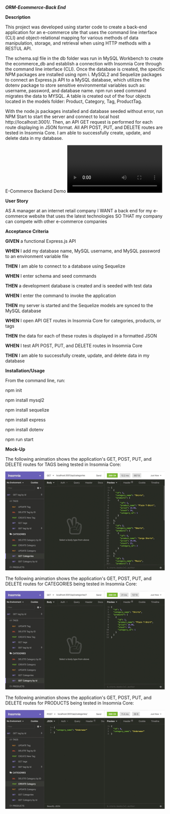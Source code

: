 ***ORM-Ecommerce-Back End***

**Description**


This project was developed using starter code to create a back-end application for an e-commerce site that uses the command line interface (CLI) and object-relational mapping for various methods of data manipulation, storage, and retrieval when using HTTP methods with a RESTUL API.

The schema.sql file in the db folder was run in MySQL Workbench to create the ecommerce_db and establish a connection with Insomnia Core through the command line interface (CLI). Once the database is created, the specific NPM packages are installed using npm i. MySQL2 and Sequelize packages to connect an Express.js API to a MySQL database, which utilizes the dotenv package to store sensitive environmental variables such as: username, password, and database name. npm run seed command migrates the data to MYSQL. A table is created out of the four objects located in the models folder: Product, Category, Tag, ProductTag.

With the node.js packages installed and database seeded without error, run NPM Start to start the server and connect to local host http://localhost:3001/. Then, an API GET request is performed for each route displaying in JSON format. All API POST, PUT, and DELETE routes are tested in Insomnia Core. I am able to successfully create, update, and delete data in my database.


E-Commerce Backend Demo
![Ecommerce gif](./assets/Untitled_%20May%2015%2C%202023%204_08%20AM.mov)

**User Story**

AS A manager at an internet retail company
I WANT a back end for my e-commerce website that uses the latest technologies
SO THAT my company can compete with other e-commerce companies

**Acceptance Criteria**

**GIVEN** a functional Express.js API

**WHEN** I add my database name, MySQL username, and MySQL password to an environment variable file

**THEN** I am able to connect to a database using Sequelize

**WHEN** I enter schema and seed commands

**THEN** a development database is created and is seeded with test data

**WHEN** I enter the command to invoke the application

**THEN** my server is started and the Sequelize models are synced to the MySQL database

**WHEN** I open API GET routes in Insomnia Core for categories, products, or tags

**THEN** the data for each of these routes is displayed in a formatted JSON

**WHEN** I test API POST, PUT, and DELETE routes in Insomnia Core

**THEN** I am able to successfully create, update, and delete data in my database


**Installation/Usage**

From the command line, run:

npm init

npm install mysql2

npm install sequelize

npm install express

npm install dotenv

npm run start


**Mock-Up**

The following animation shows the application's GET, POST, PUT, and DELETE routes for TAGS being tested in Insomnia Core:

![Ecommerce gif](./assets/13-orm-homework-demo-01.gif)


The following animation shows the application's GET, POST, PUT, and DELETE routes for CATEGORIES being tested in Insomnia Core:

![Ecommerce gif](./assets/13-orm-homework-demo-02.gif)


The following animation shows the application's GET, POST, PUT, and DELETE routes for PRODUCTS being tested in Insomnia Core:

![Ecommerce gif](./assets/13-orm-homework-demo-03.gif)




